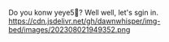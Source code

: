 Do you konw yeye5👴? Well well, let's sgin in. https://cdn.jsdelivr.net/gh/dawnwhisper/img-bed/images/202308021949352.png

